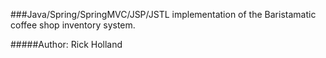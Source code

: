 ###Java/Spring/SpringMVC/JSP/JSTL implementation of the Baristamatic coffee shop inventory system.

#####Author: Rick Holland